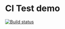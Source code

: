 # CI Test demo

[![Build status](https://ci.appveyor.com/api/projects/status/1csky4k475fsh82c?svg=true)](https://ci.appveyor.com/project/AnytaLeon/unit-test-1)